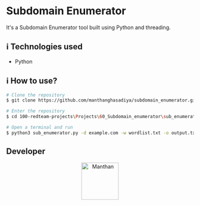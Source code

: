 # Subdomain Enumerator

It's a Subdomain Enumerator tool built using Python and threading.

## :information_source: Technologies used

* Python

## :information_source: How to use?
```bash
# Clone the repository
$ git clone https://github.com/manthanghasadiya/subdomain_enumerator.git

# Enter the repository
$ cd 100-redteam-projects\Projects\60_Subdomain_enumerator\sub_enumerator

# Open a terminal and run
$ python3 sub_enumerator.py -d example.com -w wordlist.txt -o output.txt --threads 10

```
## Developer
<p align="center">
<a href="https://github.com/manthanghasadiya" target="blank"><img align="center" src="https://avatars.githubusercontent.com/u/68530736?v=4" alt="Manthan" height="100" width="100" /></a>
</p>
